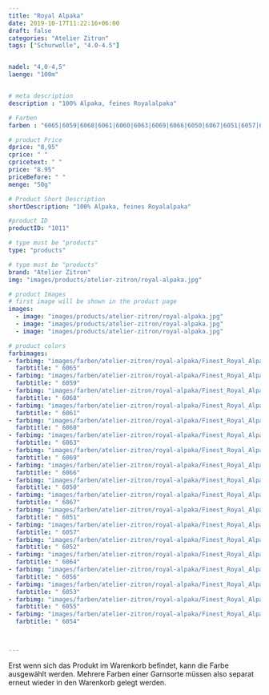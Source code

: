 ```yaml
---
title: "Royal Alpaka"
date: 2019-10-17T11:22:16+06:00
draft: false
categories: "Atelier Zitron"
tags: ["Schurwolle", "4.0-4.5"]	


nadel: "4,0-4,5" 
laenge: "100m"	


# meta description
description : "100% Alpaka, feines Royalalpaka"

# Farben
farben : "6065|6059|6068|6061|6060|6063|6069|6066|6050|6067|6051|6057|6052|6064|6056|6053|6055|6054"

# product Price
dprice: "8,95"
cprice: " "
cpricetext: " "
price: "8.95"
priceBefore: " "
menge: "50g"

# Product Short Description
shortDescription: "100% Alpaka, feines Royalalpaka"

#product ID
productID: "1011"

# type must be "products"
type: "products"

# type must be "products"
brand: "Atelier Zitron"
img: "images/products/atelier-zitron/royal-alpaka.jpg"   

# product Images
# first image will be shown in the product page
images:
  - image: "images/products/atelier-zitron/royal-alpaka.jpg"
  - image: "images/products/atelier-zitron/royal-alpaka.jpg"
  - image: "images/products/atelier-zitron/royal-alpaka.jpg"

# product colors
farbimages:
- farbimg: "images/farben/atelier-zitron/royal-alpaka/Finest_Royal_Alpaca_8606_6065_1.jpg"	
  farbtitle: " 6065"
- farbimg: "images/farben/atelier-zitron/royal-alpaka/Finest_Royal_Alpaca_8608_6059_1.jpg"	
  farbtitle: " 6059"
- farbimg: "images/farben/atelier-zitron/royal-alpaka/Finest_Royal_Alpaca_8614_6068_1.jpg"	
  farbtitle: " 6068"
- farbimg: "images/farben/atelier-zitron/royal-alpaka/Finest_Royal_Alpaca_8616_6061_1.jpg"	
  farbtitle: " 6061"
- farbimg: "images/farben/atelier-zitron/royal-alpaka/Finest_Royal_Alpaca_8622_6060_1.jpg"	
  farbtitle: " 6060"
- farbimg: "images/farben/atelier-zitron/royal-alpaka/Finest_Royal_Alpaca_8630_6063_1.jpg"	
  farbtitle: " 6063"
- farbimg: "images/farben/atelier-zitron/royal-alpaka/Finest_Royal_Alpaca_8634_6069_1.jpg"	
  farbtitle: " 6069"
- farbimg: "images/farben/atelier-zitron/royal-alpaka/Finest_Royal_Alpaca_8638_6066_1.jpg"	
  farbtitle: " 6066"
- farbimg: "images/farben/atelier-zitron/royal-alpaka/Finest_Royal_Alpaca_8640_6050_1.jpg"	
  farbtitle: " 6050"
- farbimg: "images/farben/atelier-zitron/royal-alpaka/Finest_Royal_Alpaca_8646_6067_1.jpg"	
  farbtitle: " 6067"
- farbimg: "images/farben/atelier-zitron/royal-alpaka/Finest_Royal_Alpaca_8648_6051_1.jpg"	
  farbtitle: " 6051"
- farbimg: "images/farben/atelier-zitron/royal-alpaka/Finest_Royal_Alpaca_8658_6057_1.jpg"	
  farbtitle: " 6057"
- farbimg: "images/farben/atelier-zitron/royal-alpaka/Finest_Royal_Alpaca_8662_6052_1.jpg"	
  farbtitle: " 6052"
- farbimg: "images/farben/atelier-zitron/royal-alpaka/Finest_Royal_Alpaca_8664_6064_1.jpg"	
  farbtitle: " 6064"
- farbimg: "images/farben/atelier-zitron/royal-alpaka/Finest_Royal_Alpaca_8670_6056_1.jpg"	
  farbtitle: " 6056"
- farbimg: "images/farben/atelier-zitron/royal-alpaka/Finest_Royal_Alpaca_8678_6053_1.jpg"	
  farbtitle: " 6053"
- farbimg: "images/farben/atelier-zitron/royal-alpaka/Finest_Royal_Alpaca_8680_6055_1.jpg"	
  farbtitle: " 6055"
- farbimg: "images/farben/atelier-zitron/royal-alpaka/Finest_Royal_Alpaca_8686_6054_1.jpg"	
  farbtitle: " 6054"



---
```


Erst wenn sich das Produkt im Warenkorb befindet, kann die Farbe ausgewählt werden.
Mehrere Farben einer Garnsorte müssen also separat erneut wieder in den Warenkorb gelegt werden.
